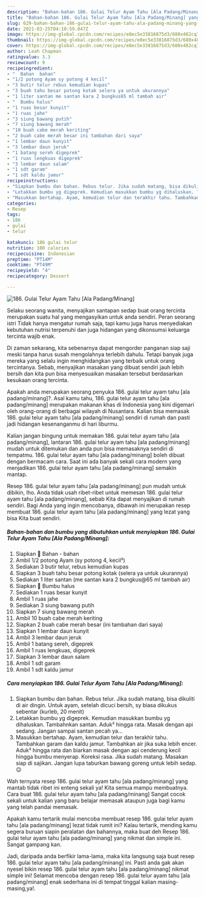 ```yaml
---
description: "Bahan-bahan 186. Gulai Telur Ayam Tahu [Ala Padang/Minang] yang lezat dan Mudah Dibuat"
title: "Bahan-bahan 186. Gulai Telur Ayam Tahu [Ala Padang/Minang] yang lezat dan Mudah Dibuat"
slug: 629-bahan-bahan-186-gulai-telur-ayam-tahu-ala-padang-minang-yang-lezat-dan-mudah-dibuat
date: 2021-03-25T04:10:59.047Z
image: https://img-global.cpcdn.com/recipes/e8ec5e33816875d3/680x482cq70/186-gulai-telur-ayam-tahu-ala-padangminang-foto-resep-utama.jpg
thumbnail: https://img-global.cpcdn.com/recipes/e8ec5e33816875d3/680x482cq70/186-gulai-telur-ayam-tahu-ala-padangminang-foto-resep-utama.jpg
cover: https://img-global.cpcdn.com/recipes/e8ec5e33816875d3/680x482cq70/186-gulai-telur-ayam-tahu-ala-padangminang-foto-resep-utama.jpg
author: Leah Chapman
ratingvalue: 3.3
reviewcount: 9
recipeingredient:
- "  Bahan  bahan"
- "1/2 potong Ayam sy potong 4 kecil"
- "3 butir telur rebus kemudian kupas"
- "3 buah tahu besar potong kotak selera ya untuk ukurannya"
- "1 liter santan me santan kara 2 bungkus65 ml tambah air"
- "  Bumbu halus"
- "1 ruas besar kunyit"
- "1 ruas jahe"
- "3 siung bawang putih"
- "7 siung bawang merah"
- "10 buah cabe merah keriting"
- "2 buah cabe merah besar ini tambahan dari saya"
- "1 lembar daun kunyit"
- "3 lembar daun jeruk"
- "1 batang sereh digeprek"
- "1 ruas lengkuas digeprek"
- "3 lembar daun salam"
- "1 sdt garam"
- "1 sdt kaldu jamur"
recipeinstructions:
- "Siapkan bumbu dan bahan. Rebus telur. Jika sudah matang, bisa dikuliti di air dingin. Untuk ayam, setelah dicuci bersih, sy biasa dikukus sebentar (kurleb, 20 menit)"
- "Letakkan bumbu yg digeprek. Kemudian masukkan bumbu yg dihaluskan. Tambahnkan santan. Aduk² hingga rata. Masak dengan api sedang. Jangan sampai santan pecah ya..."
- "Masukkan bertahap. Ayam, kemudian telur dan terakhir tahu. Tambahkan garam dan kaldu jamur. Tambahkan air jika suka lebih encer. Aduk² hingga rata dan biarkan masak dengan api cenderung kecil hingga bumbu menyerap. Koreksi rasa. Jika sudah matang. Masakan siap di sajikan. Jangan lupa taburkan bawang goreng untuk lebih sedap. 😉"
categories:
- Resep
tags:
- 186
- gulai
- telur

katakunci: 186 gulai telur 
nutrition: 100 calories
recipecuisine: Indonesian
preptime: "PT14M"
cooktime: "PT49M"
recipeyield: "4"
recipecategory: Dessert

---
```



![186. Gulai Telur Ayam Tahu [Ala Padang/Minang]](https://img-global.cpcdn.com/recipes/e8ec5e33816875d3/680x482cq70/186-gulai-telur-ayam-tahu-ala-padangminang-foto-resep-utama.jpg)

Selaku seorang wanita, menyajikan santapan sedap buat orang tercinta merupakan suatu hal yang mengasyikan untuk anda sendiri. Peran seorang istri Tidak hanya mengatur rumah saja, tapi kamu juga harus menyediakan kebutuhan nutrisi terpenuhi dan juga hidangan yang dikonsumsi keluarga tercinta wajib enak.

Di zaman  sekarang, kita sebenarnya dapat mengorder panganan siap saji meski tanpa harus susah mengolahnya terlebih dahulu. Tetapi banyak juga mereka yang selalu ingin menghidangkan yang terbaik untuk orang tercintanya. Sebab, menyajikan masakan yang dibuat sendiri jauh lebih bersih dan kita pun bisa menyesuaikan masakan tersebut berdasarkan kesukaan orang tercinta. 



Apakah anda merupakan seorang penyuka 186. gulai telur ayam tahu [ala padang/minang]?. Asal kamu tahu, 186. gulai telur ayam tahu [ala padang/minang] merupakan makanan khas di Indonesia yang kini digemari oleh orang-orang di berbagai wilayah di Nusantara. Kalian bisa memasak 186. gulai telur ayam tahu [ala padang/minang] sendiri di rumah dan pasti jadi hidangan kesenanganmu di hari liburmu.

Kalian jangan bingung untuk memakan 186. gulai telur ayam tahu [ala padang/minang], lantaran 186. gulai telur ayam tahu [ala padang/minang] mudah untuk ditemukan dan anda pun bisa memasaknya sendiri di tempatmu. 186. gulai telur ayam tahu [ala padang/minang] boleh dibuat dengan bermacam cara. Saat ini ada banyak sekali cara modern yang menjadikan 186. gulai telur ayam tahu [ala padang/minang] semakin mantap.

Resep 186. gulai telur ayam tahu [ala padang/minang] pun mudah untuk dibikin, lho. Anda tidak usah ribet-ribet untuk memesan 186. gulai telur ayam tahu [ala padang/minang], sebab Kita dapat menyajikan di rumah sendiri. Bagi Anda yang ingin mencobanya, dibawah ini merupakan resep membuat 186. gulai telur ayam tahu [ala padang/minang] yang lezat yang bisa Kita buat sendiri.

<!--inarticleads1-->

##### Bahan-bahan dan bumbu yang dibutuhkan untuk menyiapkan 186. Gulai Telur Ayam Tahu [Ala Padang/Minang]:

1. Siapkan  🌸 Bahan - bahan
1. Ambil 1/2 potong Ayam (sy potong 4, kecil²)
1. Sediakan 3 butir telur, rebus kemudian kupas
1. Siapkan 3 buah tahu besar potong kotak (selera ya untuk ukurannya)
1. Sediakan 1 liter santan (me santan kara 2 bungkus@65 ml tambah air)
1. Siapkan  🌸 Bumbu halus
1. Sediakan 1 ruas besar kunyit
1. Ambil 1 ruas jahe
1. Sediakan 3 siung bawang putih
1. Siapkan 7 siung bawang merah
1. Ambil 10 buah cabe merah keriting
1. Siapkan 2 buah cabe merah besar (ini tambahan dari saya)
1. Siapkan 1 lembar daun kunyit
1. Ambil 3 lembar daun jeruk
1. Ambil 1 batang sereh, digeprek
1. Ambil 1 ruas lengkuas, digeprek
1. Siapkan 3 lembar daun salam
1. Ambil 1 sdt garam
1. Ambil 1 sdt kaldu jamur




<!--inarticleads2-->

##### Cara menyiapkan 186. Gulai Telur Ayam Tahu [Ala Padang/Minang]:

1. Siapkan bumbu dan bahan. Rebus telur. Jika sudah matang, bisa dikuliti di air dingin. Untuk ayam, setelah dicuci bersih, sy biasa dikukus sebentar (kurleb, 20 menit)
1. Letakkan bumbu yg digeprek. Kemudian masukkan bumbu yg dihaluskan. Tambahnkan santan. Aduk² hingga rata. Masak dengan api sedang. Jangan sampai santan pecah ya...
1. Masukkan bertahap. Ayam, kemudian telur dan terakhir tahu. Tambahkan garam dan kaldu jamur. Tambahkan air jika suka lebih encer. Aduk² hingga rata dan biarkan masak dengan api cenderung kecil hingga bumbu menyerap. Koreksi rasa. Jika sudah matang. Masakan siap di sajikan. Jangan lupa taburkan bawang goreng untuk lebih sedap. 😉




Wah ternyata resep 186. gulai telur ayam tahu [ala padang/minang] yang mantab tidak ribet ini enteng sekali ya! Kita semua mampu membuatnya. Cara buat 186. gulai telur ayam tahu [ala padang/minang] Sangat cocok sekali untuk kalian yang baru belajar memasak ataupun juga bagi kamu yang telah pandai memasak.

Apakah kamu tertarik mulai mencoba membuat resep 186. gulai telur ayam tahu [ala padang/minang] lezat tidak rumit ini? Kalau tertarik, mending kamu segera buruan siapin peralatan dan bahannya, maka buat deh Resep 186. gulai telur ayam tahu [ala padang/minang] yang nikmat dan simple ini. Sangat gampang kan. 

Jadi, daripada anda berfikir lama-lama, maka kita langsung saja buat resep 186. gulai telur ayam tahu [ala padang/minang] ini. Pasti anda gak akan nyesel bikin resep 186. gulai telur ayam tahu [ala padang/minang] nikmat simple ini! Selamat mencoba dengan resep 186. gulai telur ayam tahu [ala padang/minang] enak sederhana ini di tempat tinggal kalian masing-masing,ya!.

